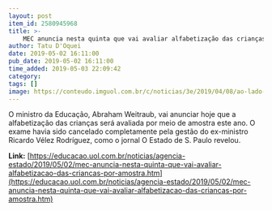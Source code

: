 ```yaml
---
layout: post
item_id: 2580945968
title: >-
    MEC anuncia nesta quinta que vai avaliar alfabetização das crianças por amostra
author: Tatu D'Oquei
date: 2019-05-02 16:11:00
pub_date: 2019-05-02 16:11:00
time_added: 2019-05-03 22:09:42
category: 
tags: []
image: https://conteudo.imguol.com.br/c/noticias/3e/2019/04/08/ao-lado-do-irmao-abraham-weintraub-defendeu-estrategias-para-vencer-o-marxismo-cultural-nas-universidades-1554744368031_v2_750x421.jpg
---
```


O ministro da Educação, Abraham Weitraub, vai anunciar hoje que a alfabetização das crianças será avaliada por meio de amostra este ano. O exame havia sido cancelado completamente pela gestão do ex-ministro Ricardo Vélez Rodríguez, como o jornal O Estado de S. Paulo revelou.

**Link:** [https://educacao.uol.com.br/noticias/agencia-estado/2019/05/02/mec-anuncia-nesta-quinta-que-vai-avaliar-alfabetizacao-das-criancas-por-amostra.htm](https://educacao.uol.com.br/noticias/agencia-estado/2019/05/02/mec-anuncia-nesta-quinta-que-vai-avaliar-alfabetizacao-das-criancas-por-amostra.htm)

